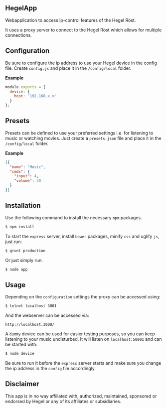 ## HegelApp

Webapplication to access ip-control features of the Hegel Röst.

It uses a proxy server to connect to the Hegel Röst which allows for multiple connections.

## Configuration

Be sure to configure the ip address to use your Hegel device in the config file.
Create `config.js` and place it in the `/config/local` folder.

**Example**
```javascript
module.exports = {
  device: {
    host: '192.168.x.x'
  }
};
```

## Presets

Presets can be defined to use your preferred settings i.e. for listening to music or watching movies. 
Just create a `presets.json` file and place it in the `/config/local` folder.

**Example**
```json
[{
  "name": "Music",
  "cmds": {
    "input": 4,
    "volume": 30
  }
}]
```

## Installation

Use the following command to install the necessary `npm` packages.
```bash
$ npm install
```

To start the `express` server, install `bower` packages, minify `css` and uglify `js`,  just run:
```bash
$ grunt production
```

Or just simply run:
```bash
$ node app
```

## Usage

Depending on the `configuration` settings the proxy can be accessed using:

```bash
$ telnet localhost 3001
```

And the webserver can be accessed via:
```text
http://localhost:3000/
```

A `dummy` device can be used for easier testing purposes, so you can keep listening to your music undisturbed. It will listen on `localhost:50001` and can be started with:
```bash
$ node device
```

Be sure to run it before the `express` server starts and make sure you change the ip address in the `config` file accordingly.

## Disclaimer

This app is in no way affiliated with, authorized, maintained, sponsored or endorsed by Hegel or any of its affiliates or subsidiaries.

